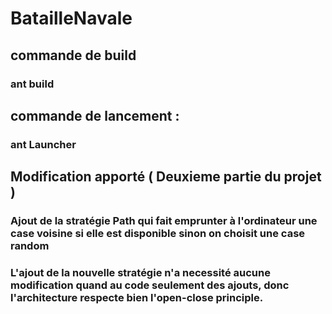 # BatailleNavale

## commande de build 
### ant build

## commande de lancement :
### ant Launcher

## Modification apporté ( Deuxieme partie du projet )
### Ajout de la stratégie Path qui fait emprunter à l'ordinateur une case voisine si elle est disponible sinon on choisit une case random
### L'ajout de la nouvelle stratégie n'a necessité aucune modification quand au code seulement des ajouts, donc l'architecture respecte bien l'open-close principle.  
